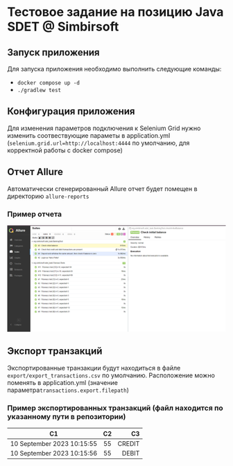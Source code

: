 # Тестовое задание на позицию Java SDET @ Simbirsoft
## Запуск приложения
Для запуска приложения необходимо выполнить следующие команды:
- ```docker compose up -d```
- ```./gradlew test```
## Конфигурация приложения
Для изменения параметров подключения к Selenium Grid нужно изменить соотвествующие параметы в application.yml 
(`selenium.grid.url=http://localhost:4444` по умолчанию, для корректной работы с docker compose)
## Отчет Allure
Автоматически сгенерированный Allure отчет будет помещен в директорию `allure-reports`
### Пример отчета
![Пример отчета](res/report_example.png)
## Экспорт транзакций
Экспортированные транзакции будут находиться в файле `export/export_transactions.csv` по умолчанию. 
Расположение можно поменять в application.yml (значение параметра`transactions.export.filepath`)
### Пример экспортированных транзакций (файл находится по указанному пути в репозитории)
| С1 | С2 | С3 |  
|-----------|:-----------:|-----------:|  
| 10 September 2023 10:15:55 | 55 | CREDIT |  
| 10 September 2023 10:15:56 | 55 | DEBIT |

